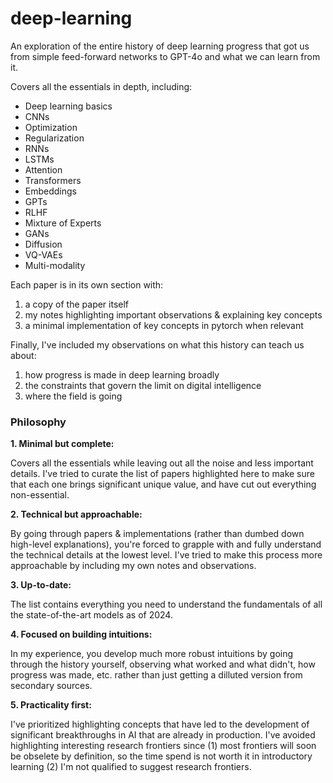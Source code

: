 # deep-learning

An exploration of the entire history of deep learning progress that got us from simple feed-forward networks to GPT-4o and what we can learn from it.

Covers all the essentials in depth, including:

- Deep learning basics
- CNNs
- Optimization
- Regularization
- RNNs
- LSTMs
- Attention
- Transformers
- Embeddings
- GPTs
- RLHF
- Mixture of Experts
- GANs
- Diffusion
- VQ-VAEs
- Multi-modality

Each paper is in its own section with:

1. a copy of the paper itself
2. my notes highlighting important observations & explaining key concepts
3. a minimal implementation of key concepts in pytorch when relevant

Finally, I've included my observations on what this history can teach us about:

1. how progress is made in deep learning broadly
2. the constraints that govern the limit on digital intelligence
3. where the field is going

### Philosophy

**1. Minimal but complete:**

Covers all the essentials while leaving out all the noise and less important details. I've tried to curate the list of papers highlighted here to make sure that each one brings significant unique value, and have cut out everything non-essential.

**2. Technical but approachable:**

By going through papers & implementations (rather than dumbed down high-level explanations), you're forced to grapple with and fully understand the technical details at the lowest level. I've tried to make this process more approachable by including my own notes and observations.

**3. Up-to-date:**

The list contains everything you need to understand the fundamentals of all the state-of-the-art models as of 2024.

**4. Focused on building intuitions:**

In my experience, you develop much more robust intuitions by going through the history yourself, observing what worked and what didn't, how progress was made, etc. rather than just getting a dilluted version from secondary sources.

**5. Practicality first:**

I've prioritized highlighting concepts that have led to the development of significant breakthroughs in AI that are already in production. I've avoided highlighting interesting research frontiers since (1) most frontiers will soon be obselete by definition, so the time spend is not worth it in introductory learning (2) I'm not qualified to suggest research frontiers.
